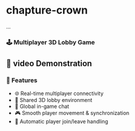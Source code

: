 # chapture-crown
...
### 🕹️ Multiplayer 3D Lobby Game

## 🎥 video Demonstration



### 🚀 Features

- 🌐 Real-time multiplayer connectivity
- 👥 Shared 3D lobby environment
- 💬 Global in-game chat
- 🎮 Smooth player movement & synchronization
- 🔄 Automatic player join/leave handling
